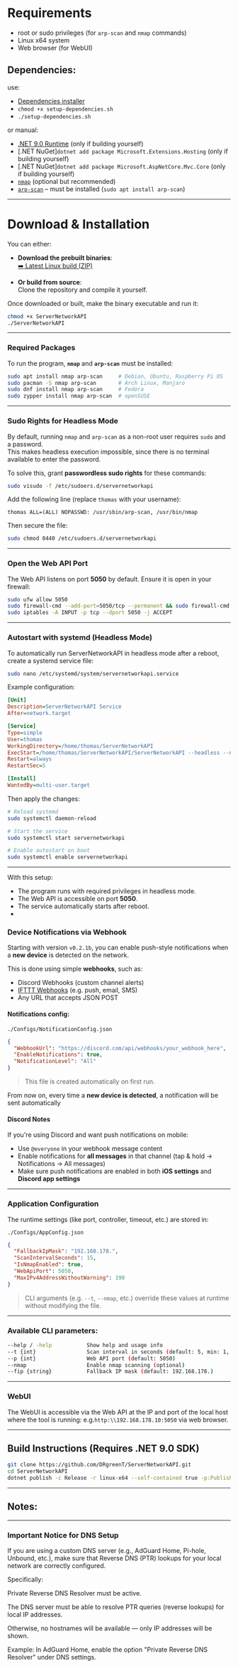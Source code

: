 ﻿# Requirements

- root or sudo privileges (for `arp-scan` and `nmap` commands)
- Linux x64 system
- Web browser (for WebUI)

## Dependencies:

use: 
- [Dependencies installer](../../BuildAndDeployTools/setup_dependencies.sh)
- ```chmod +x setup-dependencies.sh```
- ```./setup-dependencies.sh```

or manual:
- [.NET 9.0 Runtime](https://dotnet.microsoft.com/en-us/download/dotnet/9.0) (only if building yourself)
- [.NET NuGet]```dotnet add package Microsoft.Extensions.Hosting``` (only if building yourself)
- [.NET NuGet]```dotnet add package Microsoft.AspNetCore.Mvc.Core``` (only if building yourself)
- [`nmap`](https://nmap.org/) (optional but recommended)
- [`arp-scan`](https://linux.die.net/man/1/arp-scan) – must be installed (`sudo apt install arp-scan`)

---

# Download & Installation

You can either:

- **Download the prebuilt binaries**:  
  [➡️ Latest Linux build (ZIP)](https://github.com/DRgreenT/ServerNetworkAPI/blob/main/publish/linux.zip)

- **Or build from source**:  
  Clone the repository and compile it yourself.

Once downloaded or built, make the binary executable and run it:

```bash
chmod +x ServerNetworkAPI
./ServerNetworkAPI
```

---

### Required Packages

To run the program, **`nmap`** and **`arp-scan`** must be installed:

```bash
sudo apt install nmap arp-scan     # Debian, Ubuntu, Raspberry Pi OS
sudo pacman -S nmap arp-scan       # Arch Linux, Manjaro
sudo dnf install nmap arp-scan     # Fedora
sudo zypper install nmap arp-scan  # openSUSE
```

---

### Sudo Rights for Headless Mode

By default, running `nmap` and `arp-scan` as a non-root user requires `sudo` and a password.  
This makes headless execution impossible, since there is no terminal available to enter the password.  

To solve this, grant **passwordless sudo rights** for these commands:  

```bash
sudo visudo -f /etc/sudoers.d/servernetworkapi
```

Add the following line (replace `thomas` with your username):

```
thomas ALL=(ALL) NOPASSWD: /usr/sbin/arp-scan, /usr/bin/nmap
```

Then secure the file:

```bash
sudo chmod 0440 /etc/sudoers.d/servernetworkapi
```

---

### Open the Web API Port

The Web API listens on port **5050** by default. Ensure it is open in your firewall:

```bash
sudo ufw allow 5050                                                        # Debian/Ubuntu with UFW
sudo firewall-cmd --add-port=5050/tcp --permanent && sudo firewall-cmd --reload  # Fedora/CentOS
sudo iptables -A INPUT -p tcp --dport 5050 -j ACCEPT                        # Generic fallback
```

---

### Autostart with systemd (Headless Mode)

To automatically run ServerNetworkAPI in headless mode after a reboot, create a systemd service file:

```bash
sudo nano /etc/systemd/system/servernetworkapi.service
```

Example configuration:

```ini
[Unit]
Description=ServerNetworkAPI Service
After=network.target

[Service]
Type=simple
User=thomas
WorkingDirectory=/home/thomas/ServerNetworkAPI
ExecStart=/home/thomas/ServerNetworkAPI/ServerNetworkAPI --headless --nmap
Restart=always
RestartSec=5

[Install]
WantedBy=multi-user.target
```

Then apply the changes:

```bash
# Reload systemd
sudo systemctl daemon-reload 

# Start the service
sudo systemctl start servernetworkapi

# Enable autostart on boot
sudo systemctl enable servernetworkapi
```

---

With this setup:  
- The program runs with required privileges in headless mode.  
- The Web API is accessible on port **5050**.  
- The service automatically starts after reboot.  
- 
### Device Notifications via Webhook

Starting with version `v0.2.1b`, you can enable push-style notifications when a **new device** is detected on the network.

This is done using simple **webhooks**, such as:

- Discord Webhooks (custom channel alerts)
- [IFTTT Webhooks](https://ifttt.com/maker_webhooks) (e.g. push, email, SMS)
- Any URL that accepts JSON POST

#### Notifications config:

```
./Configs/NotificationConfig.json
```

```json
{
  "WebhookUrl": "https://discord.com/api/webhooks/your_webhook_here",
  "EnableNotifications": true,
  "NotificationLevel": "All"
}
```

> This file is created automatically on first run.

From now on, every time a **new device is detected**, a notification will be sent automatically 

#### Discord Notes

If you're using Discord and want push notifications on mobile:

- Use `@everyone` in your webhook message content
- Enable notifications for **all messages** in that channel (tap & hold → Notifications → All messages)
- Make sure push notifications are enabled in both **iOS settings** and **Discord app settings**

---

### Application Configuration

The runtime settings (like port, controller, timeout, etc.) are stored in:

```
./Configs/AppConfig.json
```

```json
{
  "FallbackIpMask": "192.168.178.",
  "ScanIntervalSeconds": 15,
  "IsNmapEnabled": true,
  "WebApiPort": 5050,
  "MaxIPv4AddressWithoutWarning": 190
}
```

> CLI arguments (e.g. `--t`, `--nmap`, etc.) override these values at runtime without modifying the file.

---

### Available CLI parameters:

```bash
--help / -help           Show help and usage info
--t {int}                Scan interval in seconds (default: 5, min: 1, max: 3600)
--p {int}                Web API port (default: 5050)
--nmap                   Enable nmap scanning (optional)
--fip {string}           Fallback IP mask (default: 192.168.178.)
```

---
### WebUI

The WebUI is accessible via the Web API at the IP and port of the local host where the tool is running: e.g.`http:\\192.168.178.10:5050` via web browser.

---
## Build Instructions (Requires .NET 9.0 SDK)

```bash
git clone https://github.com/DRgreenT/ServerNetworkAPI.git
cd ServerNetworkAPI
dotnet publish -c Release -r linux-x64 --self-contained true -p:PublishSingleFile=true
```

---

## Notes:

---

### Important Notice for DNS Setup

If you are using a custom DNS server (e.g., AdGuard Home, Pi-hole, Unbound, etc.),
make sure that Reverse DNS (PTR) lookups for your local network are correctly configured.

Specifically:

Private Reverse DNS Resolver must be active.

The DNS server must be able to resolve PTR queries (reverse lookups) for local IP addresses.

Otherwise, no hostnames will be available — only IP addresses will be shown.

Example:
In AdGuard Home, enable the option "Private Reverse DNS Resolver" under DNS settings.